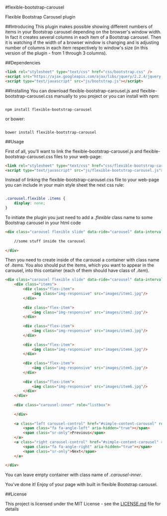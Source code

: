 #flexible-bootstrap-carousel

Flexible Bootstrap Carousel plugin

##Introducing
This plugin makes possible showing different numbers of items in your Bootstrap carousel depending on the browser's window width. In fact it creates several columns in each item of a Bootstrap carousel. Then it is watching if the width of a browser window is changing and is adjusting number of columns in each item respectively to window's size (in this version of the plugin - from 1 through 3 columns).

##Dependencies

```html
<link rel="stylesheet" type="text/css" href="css/bootstrap.css" />
<script src="https://ajax.googleapis.com/ajax/libs/jquery/2.2.4/jquery.min.js"></script>
<script type="text/javascript" src="js/bootstrap.js"></script>
```

##Installing
You can download flexible-bootstrap-carousel.js and flexible-bootstrap-carousel.css manually to you project or you can install with npm:

```shall

npm install flexible-bootstrap-carousel

```

or bower:

```shall

bower install flexible-bootstrap-carousel

```

##Usage

First of all, you'll want to link the flexible-bootstrap-carousel.js and flexible-bootstrap-carousel.css files to your web-page:

```html
<link rel="stylesheet" type="text/css" href="css/flexible-bootstrap-carousel.css" />
<script type="text/javascript" src="js/flexible-bootstrap-carousel.js"></script>
```

Instead of linking the flexible-bootstrap-carousel.css file to your web-page you can include in your main style sheet the next css rule:

```css

.carousel.flexible .items {
	display: none;
}

```

To initiate the plugin you just need to add a *.flexible* class name to some Bootstrap carousel in your html code 

```html
<div class="carousel flexible slide" data-ride="carousel" data-interval="5000" data-wrap="true">
	
	//some stuff inside the carousel
	
</div>
```

Then you need to create inside of the carousel a container with class name of *.items*. You also should put the items, which you want to appear in the carousel, into this container (each of them should have class of *.item*).

```html
<div class="carousel flexible slide" data-ride="carousel" data-interval="5000" data-wrap="true">
	<div class="items">
		<div class="flex-item">
			<img class="img-responsive" src="images/item1.jpg"/>
		</div>
	
		<div class="flex-item">
			<img class="img-responsive" src="images/item2.jpg"/>
		</div>
		
		<div class="flex-item">
			<img class="img-responsive" src="images/item3.jpg"/>
		</div>
		
		<div class="flex-item">
			<img class="img-responsive" src="images/item4.jpg"/>
		</div>
		
		<div class="flex-item">
			<img class="img-responsive" src="images/item5.jpg"/>
		</div>
		
		<div class="flex-item">
			<img class="img-responsive" src="images/item6.jpg"/>
		</div>
	</div>
	
	<div class="carousel-inner" role="listbox">
		
	</div>
	
	<a class="left carousel-control" href="#simple-content-carousel" role="button" data-slide="prev">
		<span class="fa fa-angle-left" aria-hidden="true"></span>
		<span class="sr-only">Previous</span>
	</a>
	<a class="right carousel-control" href="#simple-content-carousel" role="button" data-slide="next">
		<span class="fa fa-angle-right" aria-hidden="true"></span>
		<span class="sr-only">Next</span>
	</a>
	
</div>
```

You can leave empty container with class name of *.carousel-inner*.

You've done it! Enjoy of your page with built in flexible Bootstrap carousel.

##License

This project is licensed under the MIT License - see the [LICENSE.md](https://github.com/DanDevG/flexible-bootstrap-carousel/blob/master/LICENSE.md) file for details
